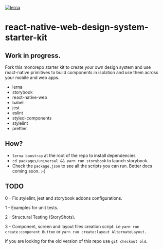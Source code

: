 [![lerna](https://img.shields.io/badge/maintained%20with-lerna-cc00ff.svg)](https://lerna.js.org/)

# react-native-web-design-system-starter-kit

## Work in progress.

Fork this monorepo starter kit to create your own design system and use react-native primitives to build components in isolation and use them across your mobile and web apps.

- lerna
- storybook
- react-native-web
- babel
- jest
- eslint
- styled-components
- stylelint
- prettier

## How?

- `lerna boostrap` at the root of the repo to install dependencies
- `cd packages/universal && yarn run storybook` to launch storybook.
- Check the `package.json` to see all the scripts you can run. Better docs coming soon. ;-)

## TODO

0 - Fix stylelint, jest and storybook addons configurations.

1 - Examples for unit tests.

2 - Structural Testing (StoryShots).

3 - Component, screen and layout files creation script. i.e `yarn run create:component Button` or `yarn run create:layout AlternateLayout.`

If you are looking for the old version of this repo use `git checkout old`.
